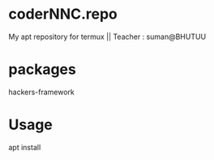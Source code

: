 # coderNNC.repo
My apt repository for termux || Teacher : suman@BHUTUU

# packages
hackers-framework

# Usage
apt install <package name>
